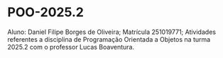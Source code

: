 # POO-2025.2
Aluno: Daniel Filipe Borges de Oliveira; Matrícula 251019771; Atividades referentes a disciplina de Programação Orientada a Objetos na turma 2025.2 com o professor Lucas Boaventura.
